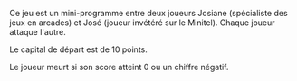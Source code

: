 Ce jeu est un mini-programme entre deux joueurs Josiane (spécialiste des jeux en arcades) et José (joueur invétéré sur le Minitel).
Chaque joueur attaque l'autre.

Le capital de départ est de 10 points. 

Le joueur meurt si son score atteint 0 ou un chiffre négatif.